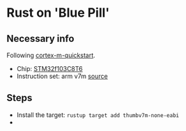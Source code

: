 # Rust on 'Blue Pill'

## Necessary info

Following [cortex-m-quickstart](https://github.com/rust-embedded/cortex-m-quickstart/tree/cc19bdda8b93afd458d9c005096571e90b6d2929).

- Chip: [STM32f103C8T6](https://www.st.com/resource/en/datasheet/stm32f103c8.pdf)
- Instruction set: arm v7m [source](https://en.wikipedia.org/w/index.php?title=ARM_architecture_family&oldid=1097115162#Cores)


## Steps

- Install the target: `rustup target add thumbv7m-none-eabi`
- 
